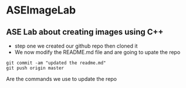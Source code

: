 # ASEImageLab

## ASE Lab about creating  images using C++

- step one we created our github repo then cloned it
- We now modify the README.md file and are going to upate the repo

```
git commit -am "updated the readme.md"
git push origin master
```

Are the commands we use to update the repo

